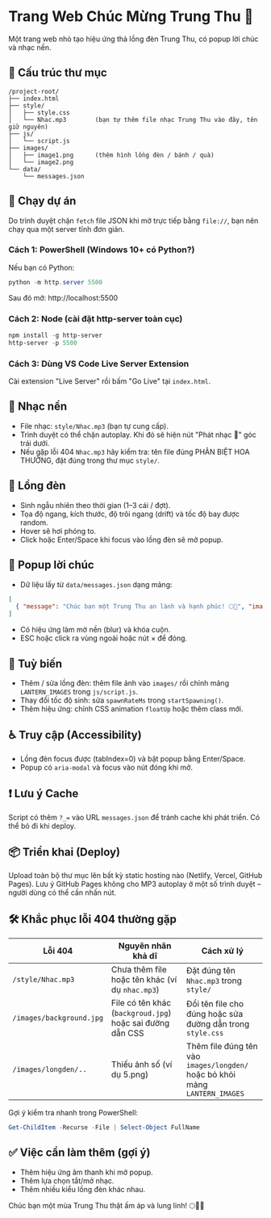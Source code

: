 # Trang Web Chúc Mừng Trung Thu 🎑

Một trang web nhỏ tạo hiệu ứng thả lồng đèn Trung Thu, có popup lời chúc và nhạc nền.

## 📁 Cấu trúc thư mục
```
/project-root/
├── index.html
├── style/
│   ├── style.css
│   └── Nhac.mp3        (bạn tự thêm file nhạc Trung Thu vào đây, tên giữ nguyên)
├── js/
│   └── script.js
├── images/
│   ├── image1.png      (thêm hình lồng đèn / bánh / quà)
│   └── image2.png
└── data/
    └── messages.json
```

## 🚀 Chạy dự án
Do trình duyệt chặn `fetch` file JSON khi mở trực tiếp bằng `file://`, bạn nên chạy qua một server tĩnh đơn giản.

### Cách 1: PowerShell (Windows 10+ có Python?)
Nếu bạn có Python:
```powershell
python -m http.server 5500
```
Sau đó mở: http://localhost:5500

### Cách 2: Node (cài đặt http-server toàn cục)
```powershell
npm install -g http-server
http-server -p 5500
```

### Cách 3: Dùng VS Code Live Server Extension
Cài extension "Live Server" rồi bấm "Go Live" tại `index.html`.

## 🎵 Nhạc nền
- File nhạc: `style/Nhac.mp3` (bạn tự cung cấp).
- Trình duyệt có thể chặn autoplay. Khi đó sẽ hiện nút "Phát nhạc 🎵" góc trái dưới.
 - Nếu gặp lỗi 404 `Nhac.mp3` hãy kiểm tra: tên file đúng PHÂN BIỆT HOA THƯỜNG, đặt đúng trong thư mục `style/`.

## 🏮 Lồng đèn
- Sinh ngẫu nhiên theo thời gian (1–3 cái / đợt).
- Tọa độ ngang, kích thước, độ trôi ngang (drift) và tốc độ bay được random.
- Hover sẽ hơi phóng to.
- Click hoặc Enter/Space khi focus vào lồng đèn sẽ mở popup.

## 💬 Popup lời chúc
- Dữ liệu lấy từ `data/messages.json` dạng mảng:
```json
[
  { "message": "Chúc bạn một Trung Thu an lành và hạnh phúc! 🌕🎉", "image": "images/image1.png" }
]
```
- Có hiệu ứng làm mờ nền (blur) và khóa cuộn.
- ESC hoặc click ra vùng ngoài hoặc nút × để đóng.

## 🔧 Tuỳ biến
- Thêm / sửa lồng đèn: thêm file ảnh vào `images/` rồi chỉnh mảng `LANTERN_IMAGES` trong `js/script.js`.
- Thay đổi tốc độ sinh: sửa `spawnRateMs` trong `startSpawning()`.
- Thêm hiệu ứng: chỉnh CSS animation `floatUp` hoặc thêm class mới.

## ♿ Truy cập (Accessibility)
- Lồng đèn focus được (tabIndex=0) và bật popup bằng Enter/Space.
- Popup có `aria-modal` và focus vào nút đóng khi mở.

## ❗ Lưu ý Cache
Script có thêm `?_=` vào URL `messages.json` để tránh cache khi phát triển. Có thể bỏ đi khi deploy.

## 📦 Triển khai (Deploy)
Upload toàn bộ thư mục lên bất kỳ static hosting nào (Netlify, Vercel, GitHub Pages). Lưu ý GitHub Pages không cho MP3 autoplay ở một số trình duyệt – người dùng có thể cần nhấn nút.

## 🛠 Khắc phục lỗi 404 thường gặp
| Lỗi 404 | Nguyên nhân khả dĩ | Cách xử lý |
|---------|--------------------|-----------|
| `/style/Nhac.mp3` | Chưa thêm file hoặc tên khác (ví dụ `nhac.mp3`) | Đặt đúng tên `Nhac.mp3` trong `style/` |
| `/images/background.jpg` | File có tên khác (`backgroud.jpg`) hoặc sai đường dẫn CSS | Đổi tên file cho đúng hoặc sửa đường dẫn trong `style.css` |
| `/images/longden/..` | Thiếu ảnh số (ví dụ 5.png) | Thêm file đúng tên vào `images/longden/` hoặc bỏ khỏi mảng `LANTERN_IMAGES` |

Gợi ý kiểm tra nhanh trong PowerShell:
```powershell
Get-ChildItem -Recurse -File | Select-Object FullName
```

## ✅ Việc cần làm thêm (gợi ý)
- Thêm hiệu ứng âm thanh khi mở popup.
- Thêm lựa chọn tắt/mở nhạc.
- Thêm nhiều kiểu lồng đèn khác nhau.

Chúc bạn một mùa Trung Thu thật ấm áp và lung linh! 🌕🏮🥮
